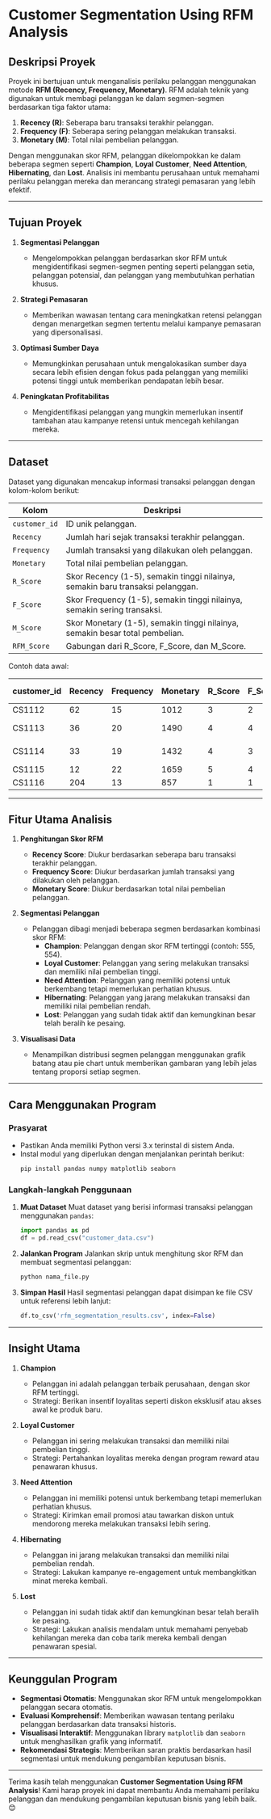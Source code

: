 # **Customer Segmentation Using RFM Analysis**

## **Deskripsi Proyek**

Proyek ini bertujuan untuk menganalisis perilaku pelanggan menggunakan metode **RFM (Recency, Frequency, Monetary)**. RFM adalah teknik yang digunakan untuk membagi pelanggan ke dalam segmen-segmen berdasarkan tiga faktor utama:

1. **Recency (R)**: Seberapa baru transaksi terakhir pelanggan.
2. **Frequency (F)**: Seberapa sering pelanggan melakukan transaksi.
3. **Monetary (M)**: Total nilai pembelian pelanggan.

Dengan menggunakan skor RFM, pelanggan dikelompokkan ke dalam beberapa segmen seperti **Champion**, **Loyal Customer**, **Need Attention**, **Hibernating**, dan **Lost**. Analisis ini membantu perusahaan untuk memahami perilaku pelanggan mereka dan merancang strategi pemasaran yang lebih efektif.

---

## **Tujuan Proyek**

1. **Segmentasi Pelanggan**
   - Mengelompokkan pelanggan berdasarkan skor RFM untuk mengidentifikasi segmen-segmen penting seperti pelanggan setia, pelanggan potensial, dan pelanggan yang membutuhkan perhatian khusus.

2. **Strategi Pemasaran**
   - Memberikan wawasan tentang cara meningkatkan retensi pelanggan dengan menargetkan segmen tertentu melalui kampanye pemasaran yang dipersonalisasi.

3. **Optimasi Sumber Daya**
   - Memungkinkan perusahaan untuk mengalokasikan sumber daya secara lebih efisien dengan fokus pada pelanggan yang memiliki potensi tinggi untuk memberikan pendapatan lebih besar.

4. **Peningkatan Profitabilitas**
   - Mengidentifikasi pelanggan yang mungkin memerlukan insentif tambahan atau kampanye retensi untuk mencegah kehilangan mereka.

---

## **Dataset**

Dataset yang digunakan mencakup informasi transaksi pelanggan dengan kolom-kolom berikut:

| **Kolom**      | **Deskripsi**                                                                 |
|-----------------|-----------------------------------------------------------------------------|
| `customer_id`   | ID unik pelanggan.                                                           |
| `Recency`       | Jumlah hari sejak transaksi terakhir pelanggan.                              |
| `Frequency`     | Jumlah transaksi yang dilakukan oleh pelanggan.                              |
| `Monetary`      | Total nilai pembelian pelanggan.                                             |
| `R_Score`       | Skor Recency (1-5), semakin tinggi nilainya, semakin baru transaksi pelanggan. |
| `F_Score`       | Skor Frequency (1-5), semakin tinggi nilainya, semakin sering transaksi.      |
| `M_Score`       | Skor Monetary (1-5), semakin tinggi nilainya, semakin besar total pembelian.  |
| `RFM_Score`     | Gabungan dari R_Score, F_Score, dan M_Score.                                  |

Contoh data awal:

| customer_id | Recency | Frequency | Monetary | R_Score | F_Score | M_Score | RFM_Score | Customer Segment  |
|-------------|---------|-----------|----------|---------|---------|---------|-----------|-------------------|
| CS1112      | 62      | 15        | 1012     | 3       | 2       | 2       | 322       | Hibernating       |
| CS1113      | 36      | 20        | 1490     | 4       | 4       | 4       | 444       | Loyal Customer    |
| CS1114      | 33      | 19        | 1432     | 4       | 3       | 4       | 434       | Need Attention    |
| CS1115      | 12      | 22        | 1659     | 5       | 4       | 5       | 545       | Champion          |
| CS1116      | 204     | 13        | 857      | 1       | 1       | 2       | 112       | Lost              |

---

## **Fitur Utama Analisis**

1. **Penghitungan Skor RFM**
   - **Recency Score**: Diukur berdasarkan seberapa baru transaksi terakhir pelanggan.
   - **Frequency Score**: Diukur berdasarkan jumlah transaksi yang dilakukan oleh pelanggan.
   - **Monetary Score**: Diukur berdasarkan total nilai pembelian pelanggan.

2. **Segmentasi Pelanggan**
   - Pelanggan dibagi menjadi beberapa segmen berdasarkan kombinasi skor RFM:
     - **Champion**: Pelanggan dengan skor RFM tertinggi (contoh: 555, 554).
     - **Loyal Customer**: Pelanggan yang sering melakukan transaksi dan memiliki nilai pembelian tinggi.
     - **Need Attention**: Pelanggan yang memiliki potensi untuk berkembang tetapi memerlukan perhatian khusus.
     - **Hibernating**: Pelanggan yang jarang melakukan transaksi dan memiliki nilai pembelian rendah.
     - **Lost**: Pelanggan yang sudah tidak aktif dan kemungkinan besar telah beralih ke pesaing.

3. **Visualisasi Data**
   - Menampilkan distribusi segmen pelanggan menggunakan grafik batang atau pie chart untuk memberikan gambaran yang lebih jelas tentang proporsi setiap segmen.

---

## **Cara Menggunakan Program**

### **Prasyarat**
- Pastikan Anda memiliki Python versi 3.x terinstal di sistem Anda.
- Instal modul yang diperlukan dengan menjalankan perintah berikut:
  ```bash
  pip install pandas numpy matplotlib seaborn
  ```

### **Langkah-langkah Penggunaan**

1. **Muat Dataset**
   Muat dataset yang berisi informasi transaksi pelanggan menggunakan `pandas`:
   ```python
   import pandas as pd
   df = pd.read_csv("customer_data.csv")
   ```

2. **Jalankan Program**
   Jalankan skrip untuk menghitung skor RFM dan membuat segmentasi pelanggan:
   ```python
   python nama_file.py
   ```

3. **Simpan Hasil**
   Hasil segmentasi pelanggan dapat disimpan ke file CSV untuk referensi lebih lanjut:
   ```python
   df.to_csv('rfm_segmentation_results.csv', index=False)
   ```

---

## **Insight Utama**

1. **Champion**
   - Pelanggan ini adalah pelanggan terbaik perusahaan, dengan skor RFM tertinggi.
   - Strategi: Berikan insentif loyalitas seperti diskon eksklusif atau akses awal ke produk baru.

2. **Loyal Customer**
   - Pelanggan ini sering melakukan transaksi dan memiliki nilai pembelian tinggi.
   - Strategi: Pertahankan loyalitas mereka dengan program reward atau penawaran khusus.

3. **Need Attention**
   - Pelanggan ini memiliki potensi untuk berkembang tetapi memerlukan perhatian khusus.
   - Strategi: Kirimkan email promosi atau tawarkan diskon untuk mendorong mereka melakukan transaksi lebih sering.

4. **Hibernating**
   - Pelanggan ini jarang melakukan transaksi dan memiliki nilai pembelian rendah.
   - Strategi: Lakukan kampanye re-engagement untuk membangkitkan minat mereka kembali.

5. **Lost**
   - Pelanggan ini sudah tidak aktif dan kemungkinan besar telah beralih ke pesaing.
   - Strategi: Lakukan analisis mendalam untuk memahami penyebab kehilangan mereka dan coba tarik mereka kembali dengan penawaran spesial.

---

## **Keunggulan Program**

- **Segmentasi Otomatis**: Menggunakan skor RFM untuk mengelompokkan pelanggan secara otomatis.
- **Evaluasi Komprehensif**: Memberikan wawasan tentang perilaku pelanggan berdasarkan data transaksi historis.
- **Visualisasi Interaktif**: Menggunakan library `matplotlib` dan `seaborn` untuk menghasilkan grafik yang informatif.
- **Rekomendasi Strategis**: Memberikan saran praktis berdasarkan hasil segmentasi untuk mendukung pengambilan keputusan bisnis.


---

Terima kasih telah menggunakan **Customer Segmentation Using RFM Analysis**! Kami harap proyek ini dapat membantu Anda memahami perilaku pelanggan dan mendukung pengambilan keputusan bisnis yang lebih baik. 😊
